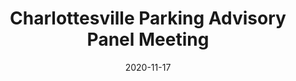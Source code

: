 ---
{
  "title": "Charlottesville Parking Advisory Panel Meeting",
  "date": "2020-11-17",
  "tweet_id": "1328798361202384896",
  "meetings": [
    "Charlottesville Parking Advisory Panel Meeting"
  ],
  "groups": [
    "Charlottesville Parking Advisory Panel"
  ]
}
---